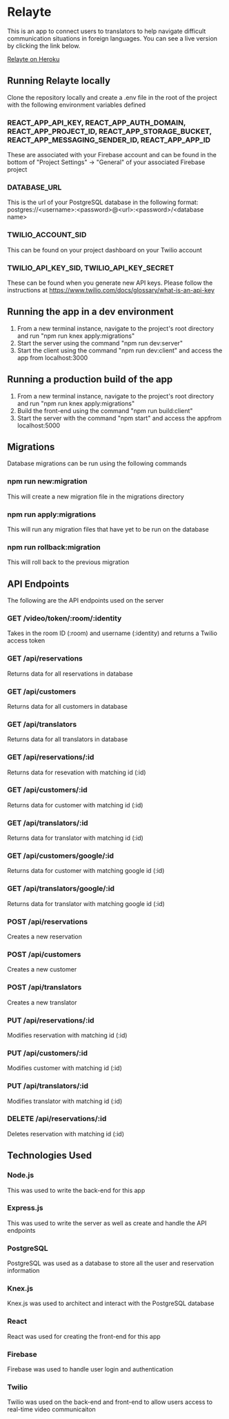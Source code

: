 # Relayte
This is an app to connect users to translators to help navigate difficult communication situations in foreign languages.  You can see a live version by clicking the link below.

[Relayte on Heroku](https://relayte.herokuapp.com/)

## Running Relayte locally
Clone the repository locally and create a .env file in the root of the project with the following environment variables defined

### REACT_APP_API_KEY, REACT_APP_AUTH_DOMAIN, REACT_APP_PROJECT_ID, REACT_APP_STORAGE_BUCKET, REACT_APP_MESSAGING_SENDER_ID, REACT_APP_APP_ID
These are associated with your Firebase account and can be found in the bottom of
"Project Settings" -> "General"
of your associated Firebase project

### DATABASE_URL
This is the url of your PostgreSQL database in the following format:
postgres://\<username>:\<password>@\<url>:\<password>/\<database name>

### TWILIO_ACCOUNT_SID
This can be found on your project dashboard on your Twilio account

### TWILIO_API_KEY_SID, TWILIO_API_KEY_SECRET
These can be found when you generate new API keys.  Please follow the instructions at https://www.twilio.com/docs/glossary/what-is-an-api-key

## Running the app in a dev environment
1. From a new terminal instance, navigate to the project's root directory and run "npm run knex apply:migrations"
2. Start the server using the command "npm run dev:server"
3. Start the client using the command "npm run dev:client" and access the app from localhost:3000

## Running a production build of the app
1. From a new terminal instance, navigate to the project's root directory and run "npm run knex apply:migrations"
2. Build the front-end using the command "npm run build:client"
3. Start the server with the command "npm start" and access the appfrom localhost:5000

## Migrations
Database migrations can be run using the following commands

### npm run new:migration <migration name>
This will create a new migration file in the migrations directory

### npm run apply:migrations
This will run any migration files that have yet to be run on the database

### npm run rollback:migration
This will roll back to the previous migration

## API Endpoints

The following are the API endpoints used on the server

### GET /video/token/:room/:identity
Takes in the room ID (:room) and username (:identity) and returns a Twilio access token

### GET /api/reservations
Returns data for all reservations in database

### GET /api/customers
Returns data for all customers in database

### GET /api/translators
Returns data for all translators in database

### GET /api/reservations/:id
Returns data for resevation with matching id (:id)

### GET /api/customers/:id
Returns data for customer with matching id (:id)

### GET /api/translators/:id
Returns data for translator with matching id (:id)

### GET /api/customers/google/:id
Returns data for customer with matching google id (:id)

### GET /api/translators/google/:id
Returns data for translator with matching google id (:id)

### POST /api/reservations
Creates a new reservation

### POST /api/customers
Creates a new customer

### POST /api/translators
Creates a new translator

### PUT /api/reservations/:id
Modifies reservation with matching id (:id)

### PUT /api/customers/:id
Modifies customer with matching id (:id)

### PUT /api/translators/:id
Modifies translator with matching id (:id)

### DELETE /api/reservations/:id
Deletes reservation with matching id (:id)

## Technologies Used
### Node.js
This was used to write the back-end for this app

### Express.js
This was used to write the server as well as create and handle the API endpoints

### PostgreSQL
PostgreSQL was used as a database to store all the user and reservation information

### Knex.js
Knex.js was used to architect and interact with the PostgreSQL database

### React
React was used for creating the front-end for this app

### Firebase
Firebase was used to handle user login and authentication

### Twilio
Twilio was used on the back-end and front-end to allow users access to real-time video communicaiton
